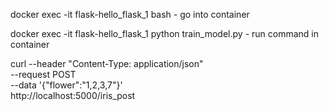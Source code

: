 docker exec -it flask-hello_flask_1 bash - go into container

docker exec -it flask-hello_flask_1 python train_model.py - run command in container

curl --header "Content-Type: application/json" \
  --request POST \
  --data '{"flower":"1,2,3,7"}' \
  http://localhost:5000/iris_post